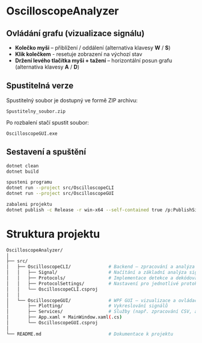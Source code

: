 # OscilloscopeAnalyzer

## Ovládání grafu (vizualizace signálu)

- **Kolečko myši** – přiblížení / oddálení (alternativa klavesy **W** / **S**)
- **Klik kolečkem** - resetuje zobrazení na výchozí stav
- **Držení levého tlačítka myši + tažení** – horizontální posun grafu (alternativa klavesy **A** / **D**)

## Spustitelná verze
Spustitelný soubor je dostupný ve formě ZIP archivu:

```
Spustitelny_soubor.zip
```
Po rozbalení stačí spustit soubor:

```
OscilloscopeGUI.exe
```

## Sestavení a spuštění
```bash
dotnet clean
dotnet build

spusteni programu 
dotnet run --project src/OscilloscopeCLI
dotnet run --project src/OscilloscopeGUI

zabaleni projektu
dotnet publish -c Release -r win-x64 --self-contained true /p:PublishSingleFile=true
```

# Struktura projektu
```bash
OscilloscopeAnalyzer/
│
├── src/
│   ├── OscilloscopeCLI/              # Backend – zpracování a analýza signálů
│   │   ├── Signal/                   # Načítání a základní analýza signálů
│   │   ├── Protocols/                # Implementace detekce a dekódování protokolů 
│   │   ├── ProtocolSettings/         # Nastavení pro jednotlivé protokoly
│   │   └── OscilloscopeCLI.csproj
│   │
│   └── OscilloscopeGUI/              # WPF GUI – vizualizace a ovládací prvky
│       ├── Plotting/                 # Vykreslování signálů
│       ├── Services/                 # Služby (např. zpracování CSV, analýza UART)
│       ├── App.xaml + MainWindow.xaml(.cs)
│       └── OscilloscopeGUI.csproj
│
└── README.md                         # Dokumentace k projektu 
```